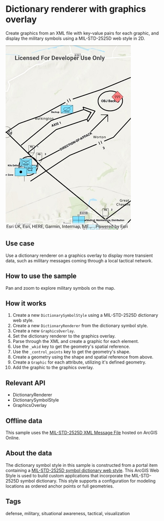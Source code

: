 ﻿# Dictionary renderer with graphics overlay

Create graphics from an XML file with key-value pairs for each graphic, and display the military symbols using a MIL-STD-2525D web style in 2D.

![Image of dictionary renderer graphics overlay](DictionaryRendererGraphicsOverlay.jpg)

## Use case

Use a dictionary renderer on a graphics overlay to display more transient data, such as military messages coming through a local tactical network.

## How to use the sample

Pan and zoom to explore military symbols on the map.

## How it works

1. Create a new `DictionarySymbolStyle` using a MIL-STD-2525D dictionary web style.
2. Create a new `DictionaryRenderer` from the dictionary symbol style.
3. Create a new `GraphicsOverlay`.
4. Set the  dictionary renderer to the graphics overlay.
5. Parse through the XML and create a graphic for each element.
6. Use the `_wkid` key to get the geometry's spatial reference.
7. Use the `_control_points` key to get the geometry's shape.
8. Create a geometry using the shape and spatial reference from above.
9. Create a `Graphic` for each attribute, utilizing it's defined geometry.
10. Add the graphic to the graphics overlay.

## Relevant API

* DictionaryRenderer
* DictionarySymbolStyle
* GraphicsOverlay

## Offline data

This sample uses the [MIL-STD-2525D XML Message File](https://arcgisruntime.maps.arcgis.com/home/item.html?id=1e4ea99af4b440c092e7959cf3957bfa) hosted on ArcGIS Online.

## About the data

The dictionary symbol style in this sample is constructed from a portal item containing a [MIL-STD-2525D symbol dictionary web style](https://arcgis.com/home/item.html?id=d815f3bdf6e6452bb8fd153b654c94ca). This ArcGIS Web Style is used to build custom applications that incorporate the MIL-STD-2525D symbol dictionary. This style supports a configuration for modeling locations as ordered anchor points or full geometries.

## Tags

defense, military, situational awareness, tactical, visualization
